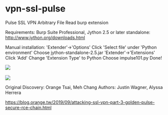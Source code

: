 

# vpn-ssl-pulse
Pulse SSL VPN Arbitrary File Read burp extension

Requirements:
Burp Suite Professional, Jython 2.5 or later standalone: http://www.jython.org/downloads.html

Manual installation:
'Extender'->'Options'
Click 'Select file' under 'Python environment'
Choose jython-standalone-2.5.jar
'Extender'->'Extensions'
Click 'Add'
Change 'Extension Type' to Python
Choose impulse101.py
Done!


<img src=https://raw.githubusercontent.com/antichown/vpn-ssl-pulse/master/vpn2.png>
<br><br>
<img src=https://raw.githubusercontent.com/antichown/vpn-ssl-pulse/master/new2.png>

Original Discovery: Orange Tsai, Meh Chang
Authors: Justin Wagner, Alyssa Herrera

https://blog.orange.tw/2019/09/attacking-ssl-vpn-part-3-golden-pulse-secure-rce-chain.html



